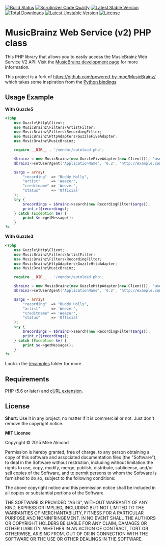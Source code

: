 [![Build Status](https://scrutinizer-ci.com/g/powered-by-moe/MusicBrainz/badges/build.png?b=master)](https://scrutinizer-ci.com/g/powered-by-moe/MusicBrainz/build-status/master) [![Scrutinizer Code Quality](https://scrutinizer-ci.com/g/powered-by-moe/MusicBrainz/badges/quality-score.png?b=master)](https://scrutinizer-ci.com/g/powered-by-moe/MusicBrainz/?branch=master) [![Latest Stable Version](https://poser.pugx.org/pbxg33k/musicbrainz/v/stable)](https://packagist.org/packages/pbxg33k/musicbrainz) [![Total Downloads](https://poser.pugx.org/pbxg33k/musicbrainz/downloads)](https://packagist.org/packages/pbxg33k/musicbrainz) [![Latest Unstable Version](https://poser.pugx.org/pbxg33k/musicbrainz/v/unstable)](https://packagist.org/packages/pbxg33k/musicbrainz) [![License](https://poser.pugx.org/pbxg33k/musicbrainz/license)](https://packagist.org/packages/pbxg33k/musicbrainz)
# MusicBrainz Web Service (v2) PHP class



This PHP library that allows you to easily access the MusicBrainz Web Service V2 API. Visit the [MusicBrainz development page](http://musicbrainz.org/doc/Development) for more information.

This project is a fork of https://github.com/powered-by-moe/MusicBrainz/ which takes some inspiration from the [Python bindings](https://github.com/alastair/python-musicbrainz-ngs)

## Usage Example

**With Guzzle5**
```php
<?php
    use Guzzle\Http\Client;
    use MusicBrainz\Filters\ArtistFilter;
    use MusicBrainz\Filters\RecordingFilter;
    use MusicBrainz\HttpAdapters\GuzzleFiveAdapter;
    use MusicBrainz\MusicBrainz;

    require __DIR__ . '/vendor/autoload.php';

    $brainz = new MusicBrainz(new GuzzleFiveAdapter(new Client()), 'username', 'password');
    $brainz->setUserAgent('ApplicationName', '0.2', 'http://example.com');

    $args = array(
        "recording"  => "Buddy Holly",
        "artist"     => 'Weezer',
        "creditname" => 'Weezer',
        "status"     => 'Official'
    );
    try {
        $recordings = $brainz->search(new RecordingFilter($args));
        print_r($recordings);
    } catch (Exception $e) {
        print $e->getMessage();
    }
?>
```

**With Guzzle3**

```php
<?php
    use Guzzle\Http\Client;
    use MusicBrainz\Filters\ArtistFilter;
    use MusicBrainz\Filters\RecordingFilter;
    use MusicBrainz\HttpAdapters\GuzzleHttpAdapter;
    use MusicBrainz\MusicBrainz;

    require __DIR__ . '/vendor/autoload.php';

    $brainz = new MusicBrainz(new GuzzleHttpAdapter(new Client()), 'username', 'password');
    $brainz->setUserAgent('ApplicationName', '0.2', 'http://example.com');

    $args = array(
        "recording"  => "Buddy Holly",
        "artist"     => 'Weezer',
        "creditname" => 'Weezer',
        "status"     => 'Official'
    );
    try {
        $recordings = $brainz->search(new RecordingFilter($args));
        print_r($recordings);
    } catch (Exception $e) {
        print $e->getMessage();
    }
?>
```

Look in the [/examples](https://github.com/powered-by-moe/MusicBrainz/tree/master/examples) folder for more.

## Requirements
PHP (5.6 or later) and [cURL extension](http://php.net/manual/en/book.curl.php).

## License

**Short:** Use it in any project, no matter if it is commercial or not. Just don't remove the copyright notice.

**MIT License**

Copyright © 2015 Mike Almond

Permission is hereby granted, free of charge, to any person obtaining a copy of this software and associated documentation files (the "Software"), to deal in the Software without restriction, including without limitation the rights to use, copy, modify, merge, publish, distribute, sublicense, and/or sell copies of the Software, and to permit persons to whom the Software is furnished to do so, subject to the following conditions:

The above copyright notice and this permission notice shall be included in all copies or substantial portions of the Software.

THE SOFTWARE IS PROVIDED "AS IS", WITHOUT WARRANTY OF ANY KIND, EXPRESS OR IMPLIED, INCLUDING BUT NOT LIMITED TO THE WARRANTIES OF MERCHANTABILITY, FITNESS FOR A PARTICULAR PURPOSE AND NONINFRINGEMENT. IN NO EVENT SHALL THE AUTHORS OR COPYRIGHT HOLDERS BE LIABLE FOR ANY CLAIM, DAMAGES OR OTHER LIABILITY, WHETHER IN AN ACTION OF CONTRACT, TORT OR OTHERWISE, ARISING FROM, OUT OF OR IN CONNECTION WITH THE SOFTWARE OR THE USE OR OTHER DEALINGS IN THE SOFTWARE.
